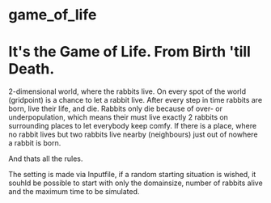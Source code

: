 # game_of_life
# It's the Game of Life. From Birth 'till Death.

2-dimensional world, where the rabbits live.
On every spot of the world (gridpoint) is a chance to let a rabbit live.
After every step in time rabbits are born, live their life, and die.
Rabbits only die because of over- or underpopulation, which means their must live exactly 2 rabbits on surrounding places to let everybody keep comfy.
If there is a place, where no rabbit lives but two rabbits live nearby (neighbours) just out of nowhere a rabbit is born.

And thats all the rules.

The setting is made via Inputfile, if a random starting situation is wished, it souhld be possible to start with only the domainsize, number of rabbits alive and the maximum time to be simulated.
